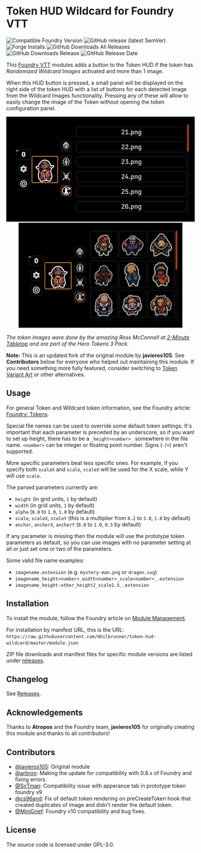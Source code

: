 # Token HUD Wildcard for Foundry VTT

![Compatible Foundry Version](https://img.shields.io/badge/Foundry-v13-informational)
![GitHub release (latest SemVer)](https://img.shields.io/github/v/release/mhilbrunner/token-hud-wildcard?label=Latest+Release)
![Forge Installs](https://img.shields.io/badge/dynamic/json?label=Forge%20Installs&query=package.installs&suffix=%25&url=https%3A%2F%2Fforge-vtt.com%2Fapi%2Fbazaar%2Fpackage%2Ftoken-hud-wildcard&colorB=4aa94a)
![GitHub Downloads All Releases](https://img.shields.io/github/downloads/mhilbrunner/token-hud-wildcard/total?label=Downloads+(Total))
![GitHub Downloads Release](https://img.shields.io/github/downloads/mhilbrunner/token-hud-wildcard/latest/total?label=Downloads+(Latest))
![GitHub Release Date](https://img.shields.io/github/release-date/mhilbrunner/token-hud-wildcard?label=Release+Date)

This [Foundry VTT](https://foundryvtt.com/) modules adds a button to the Token HUD if the token has *Randomized Wildcard Images* activated and more than 1 image.

When this HUD button is pressed, a small panel will be displayed on the right side of the token HUD with a list of buttons for each detected image from the Wildcard Images functionality.
Pressing any of these will allow to easily change the image of the Token without opening the token configuration panel.

<p align="center">
    <img src="https://raw.githubusercontent.com/mhilbrunner/token-hud-wildcard/master/.github/images/hud-options1.png" alt="HUD Options" height="280" />
    <img src="https://raw.githubusercontent.com/mhilbrunner/token-hud-wildcard/master/.github/images/hud-options2.png" alt="HUD Options" height="280" />
</p>

*The token images were done by the amazing Ross McConnell at [2-Minute Tabletop](https://2minutetabletop.com/) and are part of the Hero Tokens 3 Pack.*

**Note:** This is an updated fork of the original module by **javieros105**. See **Contributors** below for everyone who helped out maintaining this module.
If you need something more fully featured, consider switching to [Token Variant Art](https://foundryvtt.com/packages/token-variants) or other alternatives.

## Usage

For general Token and Wildcard token information, see the Foundry article: [Foundry: Tokens](https://foundryvtt.com/article/tokens/).

Special file names can be used to override some default token settings.
It's important that each parameter is preceded by an underscore, so if you want to set up height,
there has to be a `_height<number>_` somewhere in the file name.
`<number>` can be integer or floating point number. Signs (`-`/`+`) aren't supported.

More specific parameters beat less specific ones.
For example, if you specify both `scaleX` and `scale`, `scaleX` will be used for the X scale, while Y will use `scale`.

The parsed parameters currently are:
- `height` (in grid units, `1` by default)
- `width` (in grid units, `1` by default)
- `alpha` (`0.0` to `1.0`, `1.0` by default)
- `scale`, `scaleX`, `scaleY` (this is a multiplier from `0.2` to `3.0`, `1.0` by default)
- `anchor`, `anchorX`, `anchorY` (`0.0` to `1.0`, `0.5` by default)

If any parameter is missing then the module will use the prototype token parameters as default,
so you can use images with no parameter setting at all or just set one or two of the parameters.

Some valid file name examples:

- `imagename.extension` (e.g. `mystery-man.png` or `dragon.svg`)
- `imagename_height<number>_width<number>_scale<number>_.extension`
- `imagename_height-other_height2_scale1.5_.extension`

## Installation

To install the module, follow the Foundry article on [Module Management](https://foundryvtt.com/article/modules/).

For installation by manifest URL, this is the URL:  
`https://raw.githubusercontent.com/mhilbrunner/token-hud-wildcard/master/module.json`

ZIP file downloads and manifest files for specific module versions are listed under
[releases](https://github.com/mhilbrunner/token-hud-wildcard/releases/latest/).

## Changelog

See [Releases](https://github.com/mhilbrunner/token-hud-wildcard/releases).

## Acknowledgements

Thanks to **Atropos** and the Foundry team, **javieros105** for originally creating this module and thanks to all contributors!

## Contributors

- [@javieros105](https://github.com/javieros105): Original module
- [@arbron](https://github.com/arbron): Making the update for compatibility with 0.8.x of Foundry and fixing errors.
- [@SirTman](https://github.com/SirTman): Compatibility issue with apperance tab in prototype token foundry v9
- [@cs96and](https://github.com/cs96and): Fix of default token rendering on preCreateToken hook that created duplicates of image and didn't render the default token.
- [@MiniGrief](https://github.com/MiniGrief): Foundry v10 compatibility and bug fixes.

## License

The source code is licensed under GPL-3.0.
